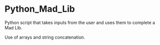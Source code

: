 # Python_Mad_Lib

Python script that takes inputs from the user and uses them to complete a Mad Lib.

Use of arrays and string concatenation.
